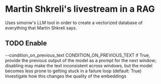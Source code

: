 # Martin Shkreli's livestream in a RAG
Uses simonw's LLM tool in order to create a vectorized database of everything that Martin Shkreli says.

## TODO Enable
  --condition_on_previous_text CONDITION_ON_PREVIOUS_TEXT
                        if True, provide the previous output of the model as a prompt for the next window; disabling may make the
                        text inconsistent across windows, but the model becomes less prone to getting stuck in a failure loop
                        (default: True)
Investigate how this changes the quality of the embeddings
